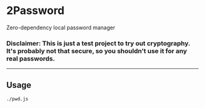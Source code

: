 # 2Password
Zero-dependency local password manager

### Disclaimer: This is just a test project to try out cryptography. It's probably not that secure, so you shouldn't use it for any real passwords.

-----------
## Usage
```sh
./pwd.js
```